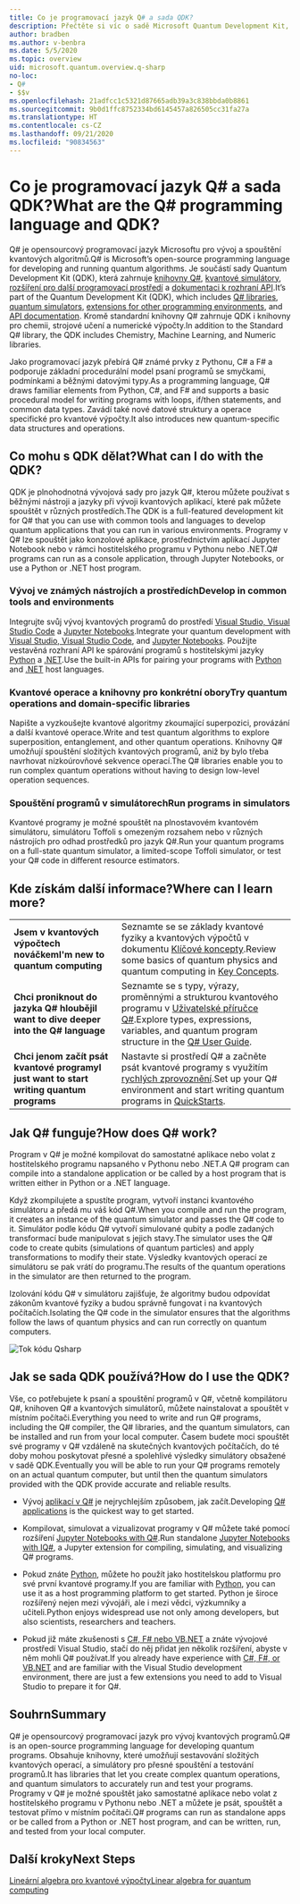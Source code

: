 ```yaml
---
title: Co je programovací jazyk Q# a sada QDK?
description: Přečtěte si víc o sadě Microsoft Quantum Development Kit, programovacím jazyku Q# a vytváření kvantových programů.
author: bradben
ms.author: v-benbra
ms.date: 5/5/2020
ms.topic: overview
uid: microsoft.quantum.overview.q-sharp
no-loc:
- Q#
- $$v
ms.openlocfilehash: 21adfcc1c5321d87665adb39a3c838bbda0b8861
ms.sourcegitcommit: 9b0d1ffc8752334bd6145457a826505cc31fa27a
ms.translationtype: HT
ms.contentlocale: cs-CZ
ms.lasthandoff: 09/21/2020
ms.locfileid: "90834563"
---
```

# <a name="what-are-the-no-locq-programming-language-and-qdk"></a><span data-ttu-id="95208-103">Co je programovací jazyk Q# a sada QDK?</span><span class="sxs-lookup"><span data-stu-id="95208-103">What are the Q# programming language and QDK?</span></span>

<span data-ttu-id="95208-104">Q# je opensourcový programovací jazyk Microsoftu pro vývoj a spouštění kvantových algoritmů.</span><span class="sxs-lookup"><span data-stu-id="95208-104">Q# is Microsoft’s open-source programming language for developing and running quantum algorithms.</span></span> <span data-ttu-id="95208-105">Je součástí sady Quantum Development Kit (QDK), která zahrnuje [knihovny Q#](xref:microsoft.quantum.libraries), [kvantové simulátory](xref:microsoft.quantum.machines), [rozšíření pro další programovací prostředí](xref:microsoft.quantum.install) a [dokumentaci k rozhraní API](xref:microsoft.quantum.apiref-intro).</span><span class="sxs-lookup"><span data-stu-id="95208-105">It’s part of the Quantum Development Kit (QDK), which includes [Q# libraries](xref:microsoft.quantum.libraries), [quantum simulators](xref:microsoft.quantum.machines), [extensions for other programming environments](xref:microsoft.quantum.install), and [API documentation](xref:microsoft.quantum.apiref-intro).</span></span> <span data-ttu-id="95208-106">Kromě standardní knihovny Q# zahrnuje QDK i knihovny pro chemii, strojové učení a numerické výpočty.</span><span class="sxs-lookup"><span data-stu-id="95208-106">In addition to the Standard Q# library, the QDK includes Chemistry, Machine Learning, and Numeric libraries.</span></span>

<span data-ttu-id="95208-107">Jako programovací jazyk přebírá Q# známé prvky z Pythonu, C# a F# a podporuje základní procedurální model psaní programů se smyčkami, podmínkami a běžnými datovými typy.</span><span class="sxs-lookup"><span data-stu-id="95208-107">As a programming language, Q# draws familiar elements from Python, C#, and F# and supports a basic procedural model for writing programs with loops, if/then statements, and common data types.</span></span> <span data-ttu-id="95208-108">Zavádí také nové datové struktury a operace specifické pro kvantové výpočty.</span><span class="sxs-lookup"><span data-stu-id="95208-108">It also introduces new quantum-specific data structures and operations.</span></span>

## <a name="what-can-i-do-with-the-qdk"></a><span data-ttu-id="95208-109">Co mohu s QDK dělat?</span><span class="sxs-lookup"><span data-stu-id="95208-109">What can I do with the QDK?</span></span>

<span data-ttu-id="95208-110">QDK je plnohodnotná vývojová sady pro jazyk Q#, kterou můžete používat s běžnými nástroji a jazyky při vývoji kvantových aplikací, které pak můžete spouštět v různých prostředích.</span><span class="sxs-lookup"><span data-stu-id="95208-110">The QDK is a full-featured development kit for Q# that you can use with common tools and languages to develop quantum applications that you can run in various environments.</span></span> <span data-ttu-id="95208-111">Programy v Q# lze spouštět jako konzolové aplikace, prostřednictvím aplikací Jupyter Notebook nebo v rámci hostitelského programu v Pythonu nebo .NET.</span><span class="sxs-lookup"><span data-stu-id="95208-111">Q# programs can run as a console application, through Jupyter Notebooks, or use a Python or .NET host program.</span></span>

### <a name="develop-in-common-tools-and-environments"></a><span data-ttu-id="95208-112">Vývoj ve známých nástrojích a prostředích</span><span class="sxs-lookup"><span data-stu-id="95208-112">Develop in common tools and environments</span></span>

<span data-ttu-id="95208-113">Integrujte svůj vývoj kvantových programů do prostředí [Visual Studio, Visual Studio Code](xref:microsoft.quantum.install.standalone) a [Jupyter Notebooks](xref:microsoft.quantum.install.jupyter).</span><span class="sxs-lookup"><span data-stu-id="95208-113">Integrate your quantum development with [Visual Studio, Visual Studio Code](xref:microsoft.quantum.install.standalone), and [Jupyter Notebooks](xref:microsoft.quantum.install.jupyter).</span></span> <span data-ttu-id="95208-114">Použijte vestavěná rozhraní API ke spárování programů s hostitelskými jazyky [Python](xref:microsoft.quantum.install.python) a [.NET](xref:microsoft.quantum.install.cs).</span><span class="sxs-lookup"><span data-stu-id="95208-114">Use the built-in APIs for pairing your programs with [Python](xref:microsoft.quantum.install.python) and [.NET](xref:microsoft.quantum.install.cs) host languages.</span></span>

### <a name="try-quantum-operations-and-domain-specific-libraries"></a><span data-ttu-id="95208-115">Kvantové operace a knihovny pro konkrétní obory</span><span class="sxs-lookup"><span data-stu-id="95208-115">Try quantum operations and domain-specific libraries</span></span>

<span data-ttu-id="95208-116">Napište a vyzkoušejte kvantové algoritmy zkoumající superpozici, provázání a další kvantové operace.</span><span class="sxs-lookup"><span data-stu-id="95208-116">Write and test quantum algorithms to explore superposition, entanglement, and other quantum operations.</span></span> <span data-ttu-id="95208-117">Knihovny Q# umožňují spouštění složitých kvantových programů, aniž by bylo třeba navrhovat nízkoúrovňové sekvence operací.</span><span class="sxs-lookup"><span data-stu-id="95208-117">The Q# libraries enable you to run complex quantum operations without having to design low-level operation sequences.</span></span>

### <a name="run-programs-in-simulators"></a><span data-ttu-id="95208-118">Spouštění programů v simulátorech</span><span class="sxs-lookup"><span data-stu-id="95208-118">Run programs in simulators</span></span>

<span data-ttu-id="95208-119">Kvantové programy je možné spouštět na plnostavovém kvantovém simulátoru, simulátoru Toffoli s omezeným rozsahem nebo v různých nástrojích pro odhad prostředků pro jazyk Q#.</span><span class="sxs-lookup"><span data-stu-id="95208-119">Run your quantum programs on a full-state quantum simulator, a limited-scope Toffoli simulator, or test your Q# code in different resource estimators.</span></span> 

## <a name="where-can-i-learn-more"></a><span data-ttu-id="95208-120">Kde získám další informace?</span><span class="sxs-lookup"><span data-stu-id="95208-120">Where can I learn more?</span></span>

|||
| ---- | ---- |
| <span data-ttu-id="95208-121">**Jsem v kvantových výpočtech nováčkem**</span><span class="sxs-lookup"><span data-stu-id="95208-121">**I'm new to quantum computing**</span></span> | <span data-ttu-id="95208-122">Seznamte se se základy kvantové fyziky a kvantových výpočtů v dokumentu [Klíčové koncepty](xref:microsoft.quantum.overview.understanding).</span><span class="sxs-lookup"><span data-stu-id="95208-122">Review some basics of quantum physics and quantum computing in [Key Concepts](xref:microsoft.quantum.overview.understanding).</span></span>|
| <span data-ttu-id="95208-123">**Chci proniknout do jazyka Q# hlouběji**</span><span class="sxs-lookup"><span data-stu-id="95208-123">**I want to dive deeper into the Q# language**</span></span> | <span data-ttu-id="95208-124">Seznamte se s typy, výrazy, proměnnými a strukturou kvantového programu v [Uživatelské příručce Q#](xref:microsoft.quantum.guide).</span><span class="sxs-lookup"><span data-stu-id="95208-124">Explore types, expressions, variables, and quantum program structure in the [Q# User Guide](xref:microsoft.quantum.guide).</span></span>|
| <span data-ttu-id="95208-125">**Chci jenom začít psát kvantové programy**</span><span class="sxs-lookup"><span data-stu-id="95208-125">**I just want to start writing quantum programs**</span></span> | <span data-ttu-id="95208-126">Nastavte si prostředí Q# a začněte psát kvantové programy s využitím [rychlých zprovoznění](xref:microsoft.quantum.install).</span><span class="sxs-lookup"><span data-stu-id="95208-126">Set up your Q# environment and start writing quantum programs in [QuickStarts](xref:microsoft.quantum.install).</span></span>|

## <a name="how-does-no-locq-work"></a><span data-ttu-id="95208-127">Jak Q# funguje?</span><span class="sxs-lookup"><span data-stu-id="95208-127">How does Q# work?</span></span>

<span data-ttu-id="95208-128">Program v Q# je možné kompilovat do samostatné aplikace nebo volat z hostitelského programu napsaného v Pythonu nebo .NET.</span><span class="sxs-lookup"><span data-stu-id="95208-128">A Q# program can compile into a standalone application or be called by a host program that is written either in Python or a .NET language.</span></span>

<span data-ttu-id="95208-129">Když zkompilujete a spustíte program, vytvoří instanci kvantového simulátoru a předá mu váš kód Q#.</span><span class="sxs-lookup"><span data-stu-id="95208-129">When you compile and run the program, it creates an instance of the quantum simulator and passes the Q# code to it.</span></span> <span data-ttu-id="95208-130">Simulátor podle kódu Q# vytvoří simulované qubity a podle zadaných transformací bude manipulovat s jejich stavy.</span><span class="sxs-lookup"><span data-stu-id="95208-130">The simulator uses the Q# code to create qubits (simulations of quantum particles) and apply transformations to modify their state.</span></span> <span data-ttu-id="95208-131">Výsledky kvantových operací ze simulátoru se pak vrátí do programu.</span><span class="sxs-lookup"><span data-stu-id="95208-131">The results of the quantum operations in the simulator are then returned to the program.</span></span>  

<span data-ttu-id="95208-132">Izolování kódu Q# v simulátoru zajišťuje, že algoritmy budou odpovídat zákonům kvantové fyziky a budou správně fungovat i na kvantových počítačích.</span><span class="sxs-lookup"><span data-stu-id="95208-132">Isolating the Q# code in the simulator ensures that the algorithms follow the laws of quantum physics and can run correctly on quantum computers.</span></span>

![Tok kódu Qsharp](~/media/qsharp-code-flow.png)

## <a name="how-do-i-use-the-qdk"></a><span data-ttu-id="95208-134">Jak se sada QDK používá?</span><span class="sxs-lookup"><span data-stu-id="95208-134">How do I use the QDK?</span></span>

<span data-ttu-id="95208-135">Vše, co potřebujete k psaní a spouštění programů v Q#, včetně kompilátoru Q#, knihoven Q# a kvantových simulátorů, můžete nainstalovat a spouštět v místním počítači.</span><span class="sxs-lookup"><span data-stu-id="95208-135">Everything you need to write and run Q# programs, including the Q# compiler, the Q# libraries, and the quantum simulators, can be installed and run from your local computer.</span></span> <span data-ttu-id="95208-136">Časem budete moci spouštět své programy v Q# vzdáleně na skutečných kvantových počítačích, do té doby mohou poskytovat přesné a spolehlivé výsledky simulátory obsažené v sadě QDK.</span><span class="sxs-lookup"><span data-stu-id="95208-136">Eventually you will be able to run your Q# programs remotely on an actual quantum computer, but until then the quantum simulators provided with the QDK provide accurate and reliable results.</span></span>

- <span data-ttu-id="95208-137">Vývoj [aplikací v Q#](xref:microsoft.quantum.install.standalone) je nejrychlejším způsobem, jak začít.</span><span class="sxs-lookup"><span data-stu-id="95208-137">Developing [Q# applications](xref:microsoft.quantum.install.standalone) is the quickest way to get started.</span></span>

- <span data-ttu-id="95208-138">Kompilovat, simulovat a vizualizovat programy v Q# můžete také pomocí rozšíření [Jupyter Notebooks with Q#](xref:microsoft.quantum.install.jupyter).</span><span class="sxs-lookup"><span data-stu-id="95208-138">Run standalone [Jupyter Notebooks with IQ#](xref:microsoft.quantum.install.jupyter), a Jupyter extension for compiling, simulating, and visualizing Q# programs.</span></span>

- <span data-ttu-id="95208-139">Pokud znáte [Python](xref:microsoft.quantum.install.python), můžete ho použít jako hostitelskou platformu pro své první kvantové programy.</span><span class="sxs-lookup"><span data-stu-id="95208-139">If you are familiar with [Python](xref:microsoft.quantum.install.python), you can use it as a host programming platform to get started.</span></span> <span data-ttu-id="95208-140">Python je široce rozšířený nejen mezi vývojáři, ale i mezi vědci, výzkumníky a učiteli.</span><span class="sxs-lookup"><span data-stu-id="95208-140">Python enjoys widespread use not only among developers, but also scientists, researchers and teachers.</span></span>

- <span data-ttu-id="95208-141">Pokud již máte zkušenosti s [C#, F# nebo VB.NET](xref:microsoft.quantum.install.cs) a znáte vývojové prostředí Visual Studio, stačí do něj přidat jen několik rozšíření, abyste v něm mohli Q# používat.</span><span class="sxs-lookup"><span data-stu-id="95208-141">If you already have experience with [C#, F#, or VB.NET](xref:microsoft.quantum.install.cs) and are familiar with the Visual Studio development environment, there are just a few extensions you need to add to Visual Studio to prepare it for Q#.</span></span>  

## <a name="summary"></a><span data-ttu-id="95208-142">Souhrn</span><span class="sxs-lookup"><span data-stu-id="95208-142">Summary</span></span>

<span data-ttu-id="95208-143">Q# je opensourcový programovací jazyk pro vývoj kvantových programů.</span><span class="sxs-lookup"><span data-stu-id="95208-143">Q# is an open-source programming language for developing quantum programs.</span></span> <span data-ttu-id="95208-144">Obsahuje knihovny, které umožňují sestavování složitých kvantových operací, a simulátory pro přesné spouštění a testování programů.</span><span class="sxs-lookup"><span data-stu-id="95208-144">It has libraries that let you create complex quantum operations, and quantum simulators to accurately run and test your programs.</span></span> <span data-ttu-id="95208-145">Programy v Q# je možné spouštět jako samostatné aplikace nebo volat z hostitelského programu v Pythonu nebo .NET a můžete je psát, spouštět a testovat přímo v místním počítači.</span><span class="sxs-lookup"><span data-stu-id="95208-145">Q# programs can run as standalone apps or be called from a Python or .NET host program, and can be written, run, and tested from your local computer.</span></span>

## <a name="next-steps"></a><span data-ttu-id="95208-146">Další kroky</span><span class="sxs-lookup"><span data-stu-id="95208-146">Next Steps</span></span>

[<span data-ttu-id="95208-147">Lineární algebra pro kvantové výpočty</span><span class="sxs-lookup"><span data-stu-id="95208-147">Linear algebra for quantum computing</span></span>](xref:microsoft.quantum.overview.algebra)
